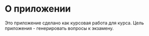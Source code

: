 # О приложении

Это приложение сделано как курсовая работа для курса.
Цель приложения - генерировать вопросы к экзамену.



